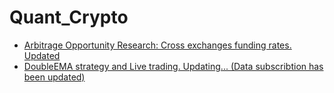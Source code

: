 # Quant_Crypto

* [Arbitrage Opportunity Research: Cross exchanges funding rates. Updated](https://github.com/zih0206/Crypto_Trading/blob/main/Funding_Rate/funding_rate.md)
* [DoubleEMA strategy and Live trading. Updating... (Data subscribtion has been updated)](https://github.com/zih0206/Crypto_Trading/tree/main/DoubleEMA)
